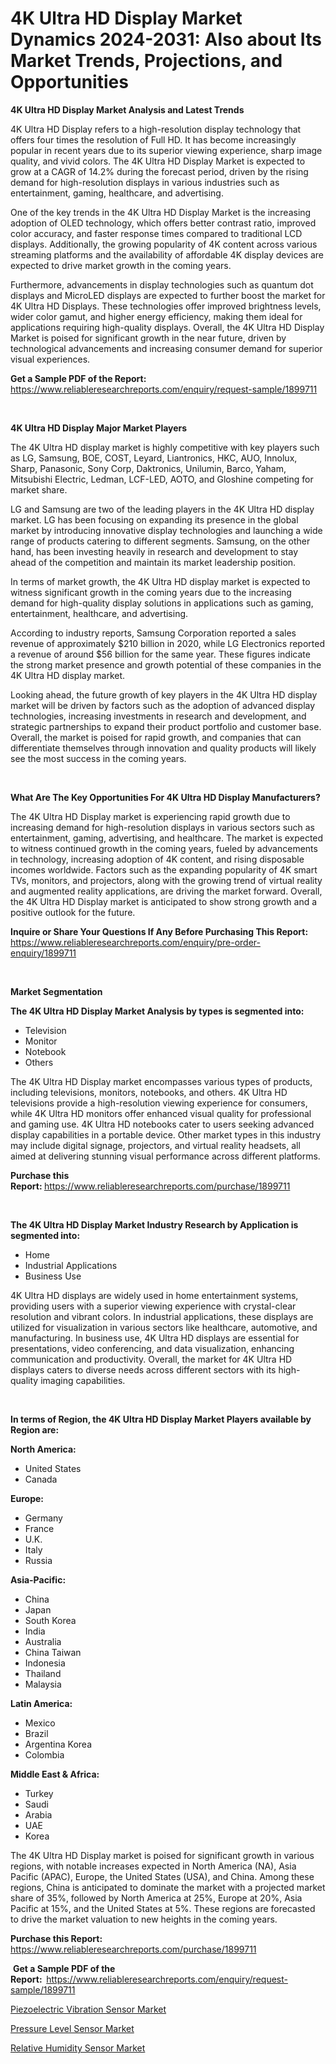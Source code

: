 <p><h1>4K Ultra HD Display Market Dynamics 2024-2031: Also about Its Market Trends, Projections, and Opportunities</h1></p><p><strong>4K Ultra HD Display Market Analysis and Latest Trends</strong></p>
<p><p>4K Ultra HD Display refers to a high-resolution display technology that offers four times the resolution of Full HD. It has become increasingly popular in recent years due to its superior viewing experience, sharp image quality, and vivid colors. The 4K Ultra HD Display Market is expected to grow at a CAGR of 14.2% during the forecast period, driven by the rising demand for high-resolution displays in various industries such as entertainment, gaming, healthcare, and advertising.</p><p>One of the key trends in the 4K Ultra HD Display Market is the increasing adoption of OLED technology, which offers better contrast ratio, improved color accuracy, and faster response times compared to traditional LCD displays. Additionally, the growing popularity of 4K content across various streaming platforms and the availability of affordable 4K display devices are expected to drive market growth in the coming years.</p><p>Furthermore, advancements in display technologies such as quantum dot displays and MicroLED displays are expected to further boost the market for 4K Ultra HD Displays. These technologies offer improved brightness levels, wider color gamut, and higher energy efficiency, making them ideal for applications requiring high-quality displays. Overall, the 4K Ultra HD Display Market is poised for significant growth in the near future, driven by technological advancements and increasing consumer demand for superior visual experiences.</p></p>
<p><strong>Get a Sample PDF of the Report:&nbsp;</strong> <a href="https://www.reliableresearchreports.com/enquiry/request-sample/1899711">https://www.reliableresearchreports.com/enquiry/request-sample/1899711</a></p>
<p>&nbsp;</p>
<p><strong>4K Ultra HD Display Major Market Players</strong></p>
<p><p>The 4K Ultra HD display market is highly competitive with key players such as LG, Samsung, BOE, COST, Leyard, Liantronics, HKC, AUO, Innolux, Sharp, Panasonic, Sony Corp, Daktronics, Unilumin, Barco, Yaham, Mitsubishi Electric, Ledman, LCF-LED, AOTO, and Gloshine competing for market share.</p><p>LG and Samsung are two of the leading players in the 4K Ultra HD display market. LG has been focusing on expanding its presence in the global market by introducing innovative display technologies and launching a wide range of products catering to different segments. Samsung, on the other hand, has been investing heavily in research and development to stay ahead of the competition and maintain its market leadership position.</p><p>In terms of market growth, the 4K Ultra HD display market is expected to witness significant growth in the coming years due to the increasing demand for high-quality display solutions in applications such as gaming, entertainment, healthcare, and advertising.</p><p>According to industry reports, Samsung Corporation reported a sales revenue of approximately $210 billion in 2020, while LG Electronics reported a revenue of around $56 billion for the same year. These figures indicate the strong market presence and growth potential of these companies in the 4K Ultra HD display market.</p><p>Looking ahead, the future growth of key players in the 4K Ultra HD display market will be driven by factors such as the adoption of advanced display technologies, increasing investments in research and development, and strategic partnerships to expand their product portfolio and customer base. Overall, the market is poised for rapid growth, and companies that can differentiate themselves through innovation and quality products will likely see the most success in the coming years.</p></p>
<p>&nbsp;</p>
<p><strong>What Are The Key Opportunities For 4K Ultra HD Display Manufacturers?</strong></p>
<p><p>The 4K Ultra HD Display market is experiencing rapid growth due to increasing demand for high-resolution displays in various sectors such as entertainment, gaming, advertising, and healthcare. The market is expected to witness continued growth in the coming years, fueled by advancements in technology, increasing adoption of 4K content, and rising disposable incomes worldwide. Factors such as the expanding popularity of 4K smart TVs, monitors, and projectors, along with the growing trend of virtual reality and augmented reality applications, are driving the market forward. Overall, the 4K Ultra HD Display market is anticipated to show strong growth and a positive outlook for the future.</p></p>
<p><strong>Inquire or Share Your Questions If Any Before Purchasing This Report:</strong> <a href="https://www.reliableresearchreports.com/enquiry/pre-order-enquiry/1899711">https://www.reliableresearchreports.com/enquiry/pre-order-enquiry/1899711</a></p>
<p>&nbsp;</p>
<p><strong>Market Segmentation</strong></p>
<p><strong>The 4K Ultra HD Display Market Analysis by types is segmented into:</strong></p>
<p><ul><li>Television</li><li>Monitor</li><li>Notebook</li><li>Others</li></ul></p>
<p><p>The 4K Ultra HD Display market encompasses various types of products, including televisions, monitors, notebooks, and others. 4K Ultra HD televisions provide a high-resolution viewing experience for consumers, while 4K Ultra HD monitors offer enhanced visual quality for professional and gaming use. 4K Ultra HD notebooks cater to users seeking advanced display capabilities in a portable device. Other market types in this industry may include digital signage, projectors, and virtual reality headsets, all aimed at delivering stunning visual performance across different platforms.</p></p>
<p><strong>Purchase this Report:&nbsp;</strong><a href="https://www.reliableresearchreports.com/purchase/1899711">https://www.reliableresearchreports.com/purchase/1899711</a></p>
<p>&nbsp;</p>
<p><strong>The 4K Ultra HD Display Market Industry Research by Application is segmented into:</strong></p>
<p><ul><li>Home</li><li>Industrial Applications</li><li>Business Use</li></ul></p>
<p><p>4K Ultra HD displays are widely used in home entertainment systems, providing users with a superior viewing experience with crystal-clear resolution and vibrant colors. In industrial applications, these displays are utilized for visualization in various sectors like healthcare, automotive, and manufacturing. In business use, 4K Ultra HD displays are essential for presentations, video conferencing, and data visualization, enhancing communication and productivity. Overall, the market for 4K Ultra HD displays caters to diverse needs across different sectors with its high-quality imaging capabilities.</p></p>
<p>&nbsp;</p>
<p><strong>In terms of Region, the 4K Ultra HD Display Market Players available by Region are:</strong></p>
<p>
    <p> <strong> North America: </strong>
        <ul>
            <li>United States</li>
            <li>Canada</li>
        </ul>
        </p> 
    <p> <strong> Europe: </strong>
        <ul>
            <li>Germany</li>
            <li>France</li>
            <li>U.K.</li>
            <li>Italy</li>
            <li>Russia</li>
        </ul>
        </p> 
    <p> <strong> Asia-Pacific: </strong>
        <ul>
            <li>China</li>
            <li>Japan</li>
            <li>South Korea</li>
            <li>India</li>
            <li>Australia</li>
            <li>China Taiwan</li>
            <li>Indonesia</li>
            <li>Thailand</li>
            <li>Malaysia</li>
        </ul>
        </p> 
    <p> <strong> Latin America: </strong>
        <ul>
            <li>Mexico</li>
            <li>Brazil</li>
            <li>Argentina Korea</li>
            <li>Colombia</li>
        </ul>
        </p> 
    <p> <strong> Middle East & Africa: </strong>
        <ul>
            <li>Turkey</li>
            <li>Saudi</li>
            <li>Arabia</li>
            <li>UAE</li>
            <li>Korea</li>
        </ul>
    </p>
    </p>
<p><p>The 4K Ultra HD Display market is poised for significant growth in various regions, with notable increases expected in North America (NA), Asia Pacific (APAC), Europe, the United States (USA), and China. Among these regions, China is anticipated to dominate the market with a projected market share of 35%, followed by North America at 25%, Europe at 20%, Asia Pacific at 15%, and the United States at 5%. These regions are forecasted to drive the market valuation to new heights in the coming years.</p></p>
<p><strong>Purchase this Report: </strong><a href="https://www.reliableresearchreports.com/purchase/1899711">https://www.reliableresearchreports.com/purchase/1899711</a></p>
<p>&nbsp;<strong>Get a Sample PDF of the Report:&nbsp;&nbsp;</strong><a href="https://www.reliableresearchreports.com/enquiry/request-sample/1899711">https://www.reliableresearchreports.com/enquiry/request-sample/1899711</a></p>
<p><strong></strong></p>
<p><p><a href="https://github.com/elizabethdagraca/Market-Research-Report-List-2/blob/main/piezoelectric-vibration-sensor-market.md">Piezoelectric Vibration Sensor Market</a></p><p><a href="https://github.com/mbisetmhermsr/Market-Research-Report-List-1/blob/main/pressure-level-sensor-market.md">Pressure Level Sensor Market</a></p><p><a href="https://github.com/zjyglelu/Market-Research-Report-List-2/blob/main/relative-humidity-sensor-market.md">Relative Humidity Sensor Market</a></p></p>